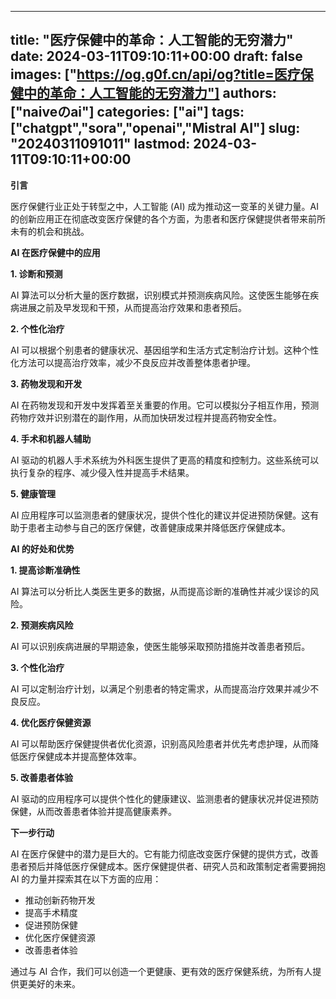 
---
title: "医疗保健中的革命：人工智能的无穷潜力"
date: 2024-03-11T09:10:11+00:00
draft: false
images: ["https://og.g0f.cn/api/og?title=医疗保健中的革命：人工智能的无穷潜力"]
authors: ["naiveのai"]
categories: ["ai"]
tags: ["chatgpt","sora","openai","Mistral AI"]
slug: "20240311091011"
lastmod: 2024-03-11T09:10:11+00:00
---
**引言**

医疗保健行业正处于转型之中，人工智能 (AI) 成为推动这一变革的关键力量。AI 的创新应用正在彻底改变医疗保健的各个方面，为患者和医疗保健提供者带来前所未有的机会和挑战。

**AI 在医疗保健中的应用**

**1. 诊断和预测**

AI 算法可以分析大量的医疗数据，识别模式并预测疾病风险。这使医生能够在疾病进展之前及早发现和干预，从而提高治疗效果和患者预后。

**2. 个性化治疗**

AI 可以根据个别患者的健康状况、基因组学和生活方式定制治疗计划。这种个性化方法可以提高治疗效率，减少不良反应并改善整体患者护理。

**3. 药物发现和开发**

AI 在药物发现和开发中发挥着至关重要的作用。它可以模拟分子相互作用，预测药物疗效并识别潜在的副作用，从而加快研发过程并提高药物安全性。

**4. 手术和机器人辅助**

AI 驱动的机器人手术系统为外科医生提供了更高的精度和控制力。这些系统可以执行复杂的程序、减少侵入性并提高手术结果。

**5. 健康管理**

AI 应用程序可以监测患者的健康状况，提供个性化的建议并促进预防保健。这有助于患者主动参与自己的医疗保健，改善健康成果并降低医疗保健成本。

**AI 的好处和优势**

**1. 提高诊断准确性**

AI 算法可以分析比人类医生更多的数据，从而提高诊断的准确性并减少误诊的风险。

**2. 预测疾病风险**

AI 可以识别疾病进展的早期迹象，使医生能够采取预防措施并改善患者预后。

**3. 个性化治疗**

AI 可以定制治疗计划，以满足个别患者的特定需求，从而提高治疗效果并减少不良反应。

**4. 优化医疗保健资源**

AI 可以帮助医疗保健提供者优化资源，识别高风险患者并优先考虑护理，从而降低医疗保健成本并提高整体效率。

**5. 改善患者体验**

AI 驱动的应用程序可以提供个性化的健康建议、监测患者的健康状况并促进预防保健，从而改善患者体验并提高健康素养。

**下一步行动**

AI 在医疗保健中的潜力是巨大的。它有能力彻底改变医疗保健的提供方式，改善患者预后并降低医疗保健成本。医疗保健提供者、研究人员和政策制定者需要拥抱 AI 的力量并探索其在以下方面的应用：

* 推动创新药物开发
* 提高手术精度
* 促进预防保健
* 优化医疗保健资源
* 改善患者体验

通过与 AI 合作，我们可以创造一个更健康、更有效的医疗保健系统，为所有人提供更美好的未来。